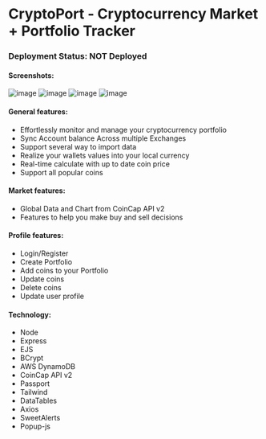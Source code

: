 # CryptoPort - Cryptocurrency Market + Portfolio Tracker
### Deployment Status: **NOT Deployed**
#### Screenshots:
![image](https://github.com/user-attachments/assets/227d56fc-d904-45f1-881c-9442f0ed3b87)
![image](https://github.com/user-attachments/assets/30a19a7a-02d9-47b1-9005-650d02bf4e87)
![image](https://github.com/user-attachments/assets/5e754e51-0b41-413a-89fb-07492faea756)
![image](https://github.com/user-attachments/assets/f89d37ed-7d50-49e8-afb3-bc68c69fc5d5)



#### General features:
- Effortlessly monitor and manage your cryptocurrency portfolio
- Sync Account balance Across multiple Exchanges
- Support several way to import data
- Realize your wallets values into your local currency
- Real-time calculate with up to date coin price
- Support all popular coins


#### Market features:
- Global Data and Chart from CoinCap API v2
- Features to help you make buy and sell decisions


#### Profile features:
- Login/Register
- Create Portfolio
- Add coins to your Portfolio
- Update coins
- Delete coins
- Update user profile


#### Technology:
- Node
- Express
- EJS
- BCrypt
- AWS DynamoDB
- CoinCap API v2
- Passport
- Tailwind
- DataTables
- Axios
- SweetAlerts
- Popup-js
